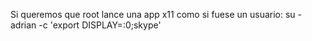 Si queremos que root lance una app x11 como si fuese un usuario:
su - adrian -c 'export DISPLAY=:0;skype'

